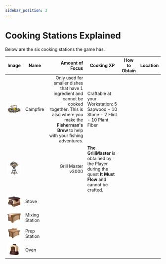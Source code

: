 ```yaml
---
sidebar_position: 3
---
```


# Cooking Stations Explained

Below are the six cooking stations the game has.


| Image | Name | Amount of Focus | Cooking XP  | How to Obtain | Location |
|:-----:|------|-------:|-------------|---------------|----------|
|![CampFire](./img/CampFire.png)| Campfire | Only used for smaller dishes that have 1 ingredient and cannot be cooked together. This is also where you make the **Fisherman's Brew** to help with your fishing adventures. | Craftable at your Workstation: 5 Sapwood - 10 Stone - 2 Flint - 10 Plant Fiber |
|![GrillMaster](./img/GrillMaster.png)| | Grill Master v3000 | **The GrillMaster** is obtained by the Player during the quest **It Must Flow** and cannot be crafted. |
|![Stove](./img/Stove.png)| Stove | 
|![MixingStation](./img/MixingStation.png)| Mixing Station | 
|![PrepStation](./img/PrepStation.png)| Prep Station | 
|![Oven](./img/Oven.png)| Oven | 
